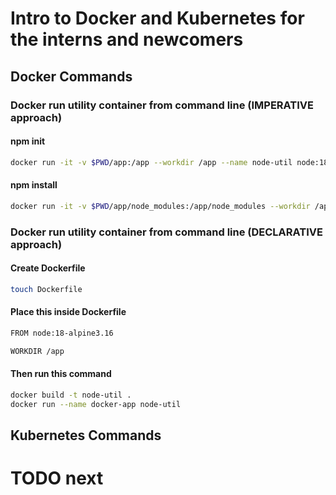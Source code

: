 # Intro to Docker and Kubernetes for the interns and newcomers

## Docker Commands
### Docker run utility container from command line (IMPERATIVE approach)

#### npm init
```bash
docker run -it -v $PWD/app:/app --workdir /app --name node-util node:18-alpine3.16 npm init
```

#### npm install
```bash
docker run -it -v $PWD/app/node_modules:/app/node_modules --workdir /app node-util npm install
```

### Docker run utility container from command line (DECLARATIVE approach)
#### Create Dockerfile
```bash
touch Dockerfile
```

#### Place this inside Dockerfile
```bash
FROM node:18-alpine3.16

WORKDIR /app
```

#### Then run this command
```bash
docker build -t node-util .
docker run --name docker-app node-util
```


## Kubernetes Commands
# TODO next